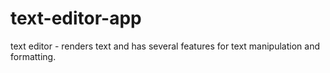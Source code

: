 # text-editor-app
text editor - renders text and has several features for text manipulation and formatting.
